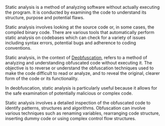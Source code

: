 Static analysis is a method of analyzing software without actually executing the program. It is conducted by examining the code to understand its structure, purpose and potential flaws. 

Static analysis involves looking at the source code or, in some cases, the compiled binary code. There are various tools that automatically perform static analysis on codebases which can check for a variety of issues including syntax errors, potential bugs and adherence to coding conventions.

Static analysis, in the context of [Deobfuscation](), refers to a method of analyzing and understanding obfuscated code without executing it. The objective is to reverse or understand the obfuscation techniques used to make the code difficult to read or analyze, and to reveal the original, clearer form of the code or its functionality. 

In deobfuscation, static analysis is particularly useful because it allows for the safe examination of potentially malicious or complex code.

Static analysis involves a detailed inspection of the obfuscated code to identify patterns, structures and algorithms. Obfuscation can involve various techniques such as renaming variables, rearranging code structure, inserting dummy code or using complex control flow structures.



